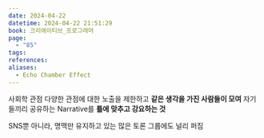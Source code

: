 ```yaml
---
date: 2024-04-22
datetime: 2024-04-22 21:51:29
book: 크리에이티브_프로그래머
page:
  - "85"
tags: 
references: 
aliases:
  - Echo Chamber Effect
---
```

사회학 관점
다양한 관점에 대한 노출을 제한하고 **같은 생각을 가진 사람들이 모여**
자기들끼리 공유하는 Narrative를 **틀에 맞추고 강요하는 것**

SNS뿐 아니라, 명맥만 유지하고 있는 많은 토론 그룹에도 널리 퍼짐